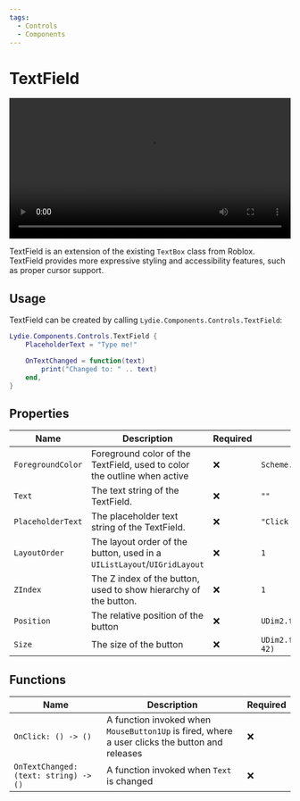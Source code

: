 ```yaml
---
tags:
  - Controls
  - Components
---
```


# TextField

<video width="100%" loop autoplay>
  <source src="preview.mp4" type="video/mp4">
</video>

TextField is an extension of the existing `TextBox` class from Roblox. TextField provides more expressive styling and accessibility features, such as proper cursor support.

## Usage
TextField can be created by calling `Lydie.Components.Controls.TextField`:

```lua
Lydie.Components.Controls.TextField {
    PlaceholderText = "Type me!"

    OnTextChanged = function(text)
        print("Changed to: " .. text)
    end,
}
```

## Properties
| Name        | Description                          | Required | Default |
| ----------- | ------------------------------------ | -------- | ------- |
| `ForegroundColor`       | Foreground color of the TextField, used to color the outline when active | :x: | `Scheme.Accent` |
| `Text`       | The text string of the TextField. | :x: | `""` |
| `PlaceholderText`       | The placeholder text string of the TextField. | :x: | `"Click to type` |
| `LayoutOrder` | The layout order of the button, used in a `UIListLayout`/`UIGridLayout` | :x: | `1` |
| `ZIndex` | The Z index of the button, used to show hierarchy of the button. | :x: | `1` |
| `Position` | The relative position of the button | :x: | `UDim2.fromScale(0, 0)` |
| `Size` | The size of the button | :x: | `UDim2.fromOffset(200, 42)` |

## Functions
| Name        | Description                          | Required |
| ----------- | ------------------------------------ | -------- |
| `OnClick: () -> ()` | A function invoked when `MouseButton1Up` is fired, where a user clicks the button and releases | :x: |
| `OnTextChanged: (text: string) -> ()` | A function invoked when `Text` is changed | :x: |